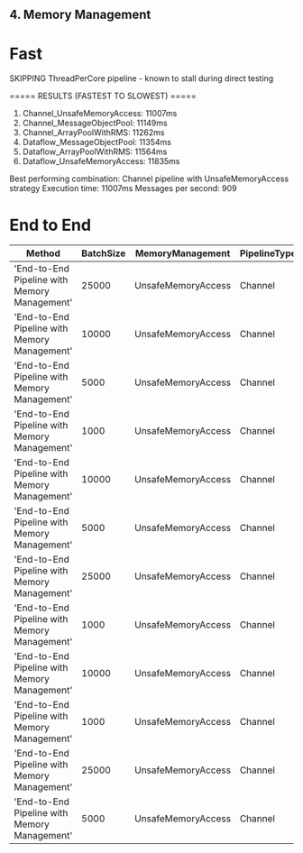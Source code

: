 ## 4. Memory Management

# Fast

SKIPPING ThreadPerCore pipeline - known to stall during direct testing

===== RESULTS (FASTEST TO SLOWEST) =====
1. Channel_UnsafeMemoryAccess: 11007ms
2. Channel_MessageObjectPool: 11149ms
3. Channel_ArrayPoolWithRMS: 11262ms
4. Dataflow_MessageObjectPool: 11354ms
5. Dataflow_ArrayPoolWithRMS: 11564ms
6. Dataflow_UnsafeMemoryAccess: 11835ms

Best performing combination: Channel pipeline with UnsafeMemoryAccess strategy
Execution time: 11007ms
Messages per second: 909


# End to End

| Method                                       | BatchSize | MemoryManagement   | PipelineType | Workload      | Mean     | Error    | StdDev    | Median   | Rank | Allocated |
|--------------------------------------------- |---------- |------------------- |------------- |-------------- |---------:|---------:|----------:|---------:|-----:|----------:|
| 'End-to-End Pipeline with Memory Management' | 25000     | UnsafeMemoryAccess | Channel      | LargeBatched  | 179.0 ms |  3.49 ms |   4.90 ms | 178.6 ms |    1 |   3.33 MB |
| 'End-to-End Pipeline with Memory Management' | 10000     | UnsafeMemoryAccess | Channel      | LargeBatched  | 179.2 ms |  3.54 ms |   4.85 ms | 179.7 ms |    1 |   3.32 MB |
| 'End-to-End Pipeline with Memory Management' | 5000      | UnsafeMemoryAccess | Channel      | LargeBatched  | 253.8 ms | 48.13 ms | 140.41 ms | 180.7 ms |    1 |   3.31 MB |
| 'End-to-End Pipeline with Memory Management' | 1000      | UnsafeMemoryAccess | Channel      | LargeBatched  | 262.9 ms | 50.96 ms | 147.85 ms | 180.5 ms |    1 |    3.3 MB |
| 'End-to-End Pipeline with Memory Management' | 10000     | UnsafeMemoryAccess | Channel      | MixedTraffic  | 511.5 ms | 55.10 ms | 158.99 ms | 504.6 ms |    2 |    9.7 MB |
| 'End-to-End Pipeline with Memory Management' | 5000      | UnsafeMemoryAccess | Channel      | MixedTraffic  | 514.8 ms | 46.25 ms | 132.70 ms | 514.7 ms |    2 |   9.67 MB |
| 'End-to-End Pipeline with Memory Management' | 25000     | UnsafeMemoryAccess | Channel      | MixedTraffic  | 518.0 ms | 48.84 ms | 136.14 ms | 514.0 ms |    2 |   9.66 MB |
| 'End-to-End Pipeline with Memory Management' | 1000      | UnsafeMemoryAccess | Channel      | MixedTraffic  | 520.8 ms | 43.73 ms | 126.17 ms | 519.7 ms |    2 |   9.66 MB |
| 'End-to-End Pipeline with Memory Management' | 10000     | UnsafeMemoryAccess | Channel      | SmallFrequent | 814.9 ms | 59.87 ms | 169.83 ms | 831.4 ms |    3 |  17.46 MB |
| 'End-to-End Pipeline with Memory Management' | 1000      | UnsafeMemoryAccess | Channel      | SmallFrequent | 817.7 ms | 62.52 ms | 181.39 ms | 817.3 ms |    3 |  17.64 MB |
| 'End-to-End Pipeline with Memory Management' | 25000     | UnsafeMemoryAccess | Channel      | SmallFrequent | 846.5 ms | 74.32 ms | 215.61 ms | 838.0 ms |    3 |  17.21 MB |
| 'End-to-End Pipeline with Memory Management' | 5000      | UnsafeMemoryAccess | Channel      | SmallFrequent | 846.7 ms | 57.70 ms | 167.40 ms | 854.9 ms |    3 |  17.44 MB |
